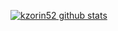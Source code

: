 
[![kzorin52 github stats](https://github-readme-stats.vercel.app/api?username=kzorin52&show_icons=true)](https://github.com/anuraghazra/github-readme-stats)
<!--
**kzorin52/kzorin52** is a ✨ _special_ ✨ repository because its `README.md` (this file) appears on your GitHub profile.

Here are some ideas to get you started:

- 🔭 I’m currently working on ...
- 🌱 I’m currently learning ...
- 👯 I’m looking to collaborate on ...
- 🤔 I’m looking for help with ...
- 💬 Ask me about ...
- 📫 How to reach me: ...
- 😄 Pronouns: ...
- ⚡ Fun fact: ...
-->
